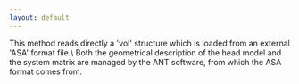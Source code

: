 ```yaml
---
layout: default
---
```


This method reads directly a 'vol' structure which is loaded from an external 'ASA' format file.\\
Both the geometrical description of the head model and the system matrix are managed by the ANT software, from which the ASA format comes from.
